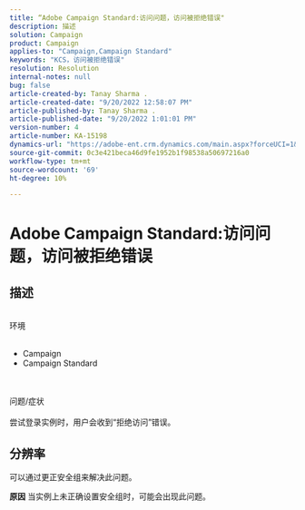 ```yaml
---
title: “Adobe Campaign Standard:访问问题，访问被拒绝错误"
description: 描述
solution: Campaign
product: Campaign
applies-to: "Campaign,Campaign Standard"
keywords: "KCS，访问被拒绝错误"
resolution: Resolution
internal-notes: null
bug: false
article-created-by: Tanay Sharma .
article-created-date: "9/20/2022 12:58:07 PM"
article-published-by: Tanay Sharma .
article-published-date: "9/20/2022 1:01:01 PM"
version-number: 4
article-number: KA-15198
dynamics-url: "https://adobe-ent.crm.dynamics.com/main.aspx?forceUCI=1&pagetype=entityrecord&etn=knowledgearticle&id=f4b308dc-e338-ed11-9db1-002248086735"
source-git-commit: 0c3e421beca46d9fe1952b1f98538a50697216a0
workflow-type: tm+mt
source-wordcount: '69'
ht-degree: 10%

---
```


# Adobe Campaign Standard:访问问题，访问被拒绝错误

## 描述

<br>环境<br><br>
- Campaign
- Campaign Standard



<br><br>问题/症状<br><br>
尝试登录实例时，用户会收到“拒绝访问”错误。


## 分辨率




可以通过更正安全组来解决此问题。


<b>原因</b>
当实例上未正确设置安全组时，可能会出现此问题。
